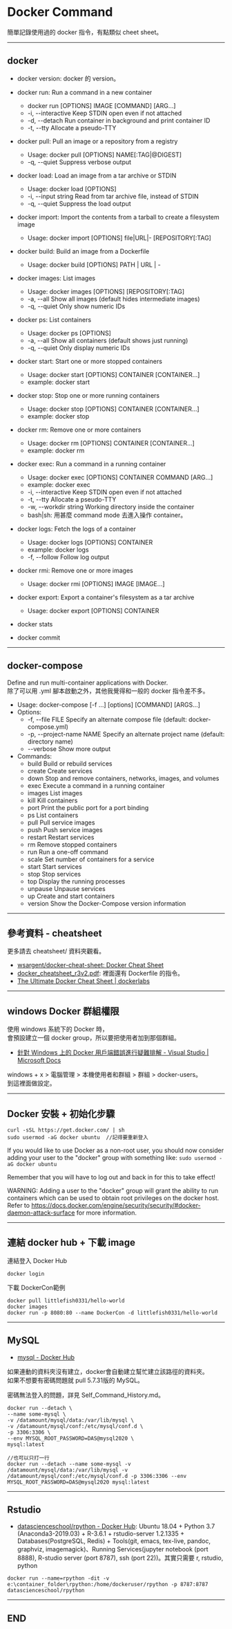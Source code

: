 # Docker Command

簡單記錄使用過的 docker 指令，有點類似 cheet sheet。  <br>

---

## docker

- docker version: docker 的 version。  <br>

- docker run: Run a command in a new container
  - docker run [OPTIONS] IMAGE [COMMAND] [ARG...]
  - -i, --interactive                    Keep STDIN open even if not attached
  - -d, --detach                         Run container in background and print container ID
  - -t, --tty                            Allocate a pseudo-TTY

- docker pull: Pull an image or a repository from a registry
  - Usage:  docker pull [OPTIONS] NAME[:TAG|@DIGEST]
  - -q, --quiet                   Suppress verbose output

- docker load: Load an image from a tar archive or STDIN
  - Usage:  docker load [OPTIONS]
  - -i, --input string   Read from tar archive file, instead of STDIN
  - -q, --quiet          Suppress the load output

- docker import: Import the contents from a tarball to create a filesystem image
  - Usage:  docker import [OPTIONS] file|URL|- [REPOSITORY[:TAG]

- docker build: Build an image from a Dockerfile
  - Usage:  docker build [OPTIONS] PATH | URL | -

- docker images: List images
  - Usage:  docker images [OPTIONS] [REPOSITORY[:TAG]
  - -a, --all             Show all images (default hides intermediate images)
  - -q, --quiet           Only show numeric IDs

- docker ps: List containers
  - Usage:  docker ps [OPTIONS]
  - -a, --all             Show all containers (default shows just running)
  - -q, --quiet           Only display numeric IDs

- docker start: Start one or more stopped containers
  - Usage:  docker start [OPTIONS] CONTAINER [CONTAINER...]
  - example: docker start <container name or container ID>

- docker stop: Stop one or more running containers
  - Usage:  docker stop [OPTIONS] CONTAINER [CONTAINER...]
  - example: docker stop <container name or container ID>

- docker rm: Remove one or more containers
  - Usage:  docker rm [OPTIONS] CONTAINER [CONTAINER...]
  - example: docker rm <container name or container ID>

- docker exec: Run a command in a running container
  - Usage:  docker exec [OPTIONS] CONTAINER COMMAND [ARG...]
  - example: docker exec <container name or container ID>
  - -i, --interactive          Keep STDIN open even if not attached
  - -t, --tty                  Allocate a pseudo-TTY
  - -w, --workdir string       Working directory inside the container
  - bash|sh: 用甚麼 command mode 去進入操作 container。

- docker logs: Fetch the logs of a container
  - Usage:  docker logs [OPTIONS] CONTAINER
  - example: docker logs <container name or container ID>
  - -f, --follow         Follow log output

- docker rmi: Remove one or more images
  - Usage:  docker rmi [OPTIONS] IMAGE [IMAGE...]

- docker export: Export a container's filesystem as a tar archive
  - Usage:  docker export [OPTIONS] CONTAINER

- docker stats

- docker commit

---

## docker-compose

Define and run multi-container applications with Docker.  <br>
除了可以用 .yml 腳本啟動之外，其他我覺得和一般的 docker 指令差不多。

- Usage: docker-compose [-f <arg>...] [options] [COMMAND] [ARGS...]
- Options:
  - -f, --file FILE             Specify an alternate compose file (default: docker-compose.yml)
  - -p, --project-name NAME     Specify an alternate project name (default: directory name)
  - --verbose                   Show more output  <br>
- Commands:
  - build              Build or rebuild services
  - create             Create services
  - down               Stop and remove containers, networks, images, and volumes
  - exec               Execute a command in a running container
  - images             List images
  - kill               Kill containers
  - port               Print the public port for a port binding
  - ps                 List containers
  - pull               Pull service images
  - push               Push service images
  - restart            Restart services
  - rm                 Remove stopped containers
  - run                Run a one-off command
  - scale              Set number of containers for a service
  - start              Start services
  - stop               Stop services
  - top                Display the running processes
  - unpause            Unpause services
  - up                 Create and start containers
  - version            Show the Docker-Compose version information

---

## 參考資料 - cheatsheet

更多請去 cheatsheet/ 資料夾觀看。

- [wsargent/docker-cheat-sheet: Docker Cheat Sheet](https://github.com/wsargent/docker-cheat-sheet)
- [docker_cheatsheet_r3v2.pdf](https://design.jboss.org/redhatdeveloper/marketing/docker_cheatsheet/cheatsheet/images/docker_cheatsheet_r3v2.pdf): 裡面還有 Dockerfile 的指令。
- [The Ultimate Docker Cheat Sheet | dockerlabs](http://dockerlabs.collabnix.com/docker/cheatsheet/)

---

## windows Docker 群組權限

使用 windows 系統下的 Docker 時，  <br>
會預設建立一個 docker group，所以要把使用者加到那個群組。

- [針對 Windows 上的 Docker 用戶端錯誤進行疑難排解 - Visual Studio | Microsoft Docs](https://docs.microsoft.com/zh-tw/visualstudio/containers/troubleshooting-docker-errors?view=vs-2019)

windows + x > 電腦管理 > 本機使用者和群組 > 群組 > docker-users。  <br>
到這裡面做設定。

---

## Docker 安裝 + 初始化步驟

```{bash}
curl -sSL https://get.docker.com/ | sh
sudo usermod -aG docker ubuntu  //記得要重新登入
```

If you would like to use Docker as a non-root user, you should now consider adding your user to the "docker" group with something like: `sudo usermod -aG docker ubuntu`

Remember that you will have to log out and back in for this to take effect!

WARNING: Adding a user to the "docker" group will grant the ability to run containers which can be used to obtain root privileges on the docker host. Refer to https://docs.docker.com/engine/security/security/#docker-daemon-attack-surface for more information.

---

## 連結 docker hub + 下載 image

連結登入 Docker Hub

```{bash}
docker login
```

下載 DockerCon範例

```{bash}
docker pull littlefish0331/hello-world
docker images
docker run -p 8080:80 --name DockerCon -d littlefish0331/hello-world
```

---

## MySQL

- [mysql - Docker Hub](https://hub.docker.com/_/mysql?tab=description)

如果連動的資料夾沒有建立，docker會自動建立幫忙建立該路徑的資料夾。  <br>
如果不想要有密碼問題就 pull 5.7.31版的 MySQL。

密碼無法登入的問題，詳見 Self_Command_History.md。

```{bash}
docker run --detach \
--name some-mysql \
-v /datamount/mysql/data:/var/lib/mysql \
-v /datamount/mysql/conf:/etc/mysql/conf.d \
-p 3306:3306 \
--env MYSQL_ROOT_PASSWORD=DAS@mysql2020 \
mysql:latest

//也可以只打一行
docker run --detach --name some-mysql -v /datamount/mysql/data:/var/lib/mysql -v /datamount/mysql/conf:/etc/mysql/conf.d -p 3306:3306 --env MYSQL_ROOT_PASSWORD=DAS@mysql2020 mysql:latest
```

---

## Rstudio

- [datascienceschool/rpython - Docker Hub](https://hub.docker.com/r/datascienceschool/rpython/): Ubuntu 18.04 + Python 3.7 (Anaconda3-2019.03) + R-3.6.1 + rstudio-server 1.2.1335 + Databases(PostgreSQL, Redis) + Tools(git, emacs, tex-live, pandoc, graphviz, imagemagick)、Running Services(jupyter notebook (port 8888), R-studio server (port 8787), ssh (port 22))。其實只需要 r, rstudio, python

```{bash}
docker run --name=rpython -dit -v e:\container_folder\rpython:/home/dockeruser/rpython -p 8787:8787 datascienceschool/rpython
```

---

## END
